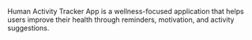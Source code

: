 Human Activity Tracker App is a wellness-focused application that helps users improve their health through reminders, motivation, and activity suggestions.

